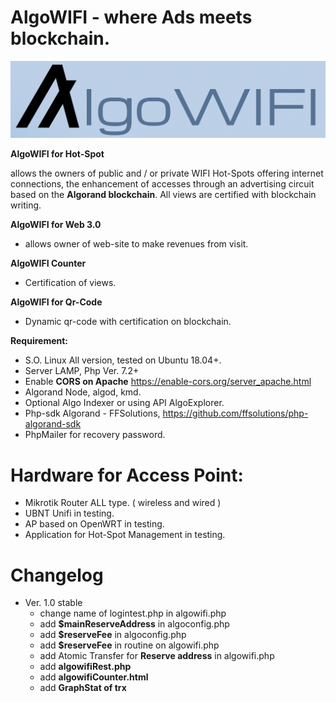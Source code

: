 # AlgoWIFI - where Ads meets blockchain. 
![logo](/img/algowifiLogo.png)

**AlgoWIFI for Hot-Spot**

allows the owners of public and / or private WIFI Hot-Spots offering internet connections, the enhancement of accesses through an advertising circuit based on the **Algorand blockchain**. All views are certified with blockchain writing.



**AlgoWIFI for Web 3.0**

* allows owner of web-site to make revenues from visit.

**AlgoWIFI Counter**
* Certification of views.

**AlgoWIFI for Qr-Code**
* Dynamic qr-code with certification on blockchain.





**Requirement:**

* S.O. Linux All version, tested on Ubuntu 18.04+.
* Server LAMP, Php Ver. 7.2+
* Enable **CORS on  Apache**  https://enable-cors.org/server_apache.html
*  Algorand Node, algod, kmd. 
* Optional Algo Indexer or using API AlgoExplorer.
* Php-sdk Algorand - FFSolutions, https://github.com/ffsolutions/php-algorand-sdk
* PhpMailer for recovery password.


# Hardware for Access Point:

* Mikrotik Router ALL type. ( wireless and wired )
* UBNT Unifi in testing.
* AP based on OpenWRT in testing.
* Application for Hot-Spot Management in testing.


# Changelog

- Ver. 1.0 stable
  - change name of logintest.php in algowifi.php
  - add **$mainReserveAddress** in algoconfig.php
  - add **$reserveFee** in algoconfig.php
  - add **$reserveFee** in routine on algowifi.php
  - add Atomic Transfer for **Reserve address** in algowifi.php
  - add **algowifiRest.php**
  - add **algowifiCounter.html**
  - add **GraphStat of trx**
  
  




